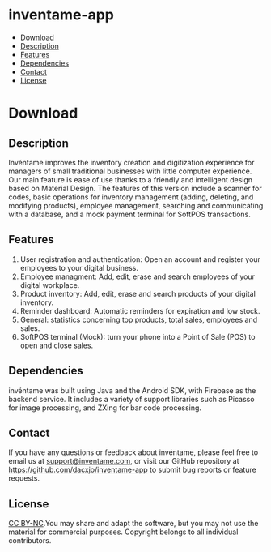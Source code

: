 # inventame-app

- [Download](#download)
- [Description](#description)
- [Features](#features)
- [Dependencies](#dependencies)
- [Contact](#contact)
- [License](#license)

# Download


## Description
Invéntame improves the inventory creation and digitization experience for managers of
small traditional businesses with little computer experience. Our main feature is ease of use thanks to a friendly
and intelligent design based on Material Design. The features of this version include a scanner for codes, 
basic operations for inventory management (adding, deleting, and modifying products), employee management,
searching and communicating with a database, and a mock payment terminal for SoftPOS transactions.


## Features
1. User registration and authentication: Open an account and register your employees to your digital business.
2. Employee managment: Add, edit, erase and search employees of your digital workplace.
3. Product inventory: Add, edit, erase and search products of your digital inventory.
4. Reminder dashboard: Automatic reminders for expiration and low stock.
5. General: statistics concerning top products, total sales, employees and sales.
6. SoftPOS terminal (Mock): turn your phone into a Point of Sale (POS) to open and close sales.

## Dependencies
invéntame was built using Java and the Android SDK, with Firebase as the backend service. It includes
a variety of support libraries such as Picasso for image processing, and ZXing for bar code processing. 

## Contact
If you have any questions or feedback about invéntame, please feel free to email us at support@inventame.com,
or visit our GitHub repository at https://github.com/dacxjo/inventame-app to submit bug reports or feature requests.

## License
[CC BY-NC](https://creativecommons.org/licenses/by-nc/4.0/legalcode).You may share and adapt the software,
but you may not use the material for commercial purposes. Copyright belongs to all individual contributors. 